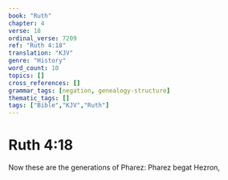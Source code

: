 ```yaml
---
book: "Ruth"
chapter: 4
verse: 18
ordinal_verse: 7209
ref: "Ruth 4:18"
translation: "KJV"
genre: "History"
word_count: 10
topics: []
cross_references: []
grammar_tags: [negation, genealogy-structure]
thematic_tags: []
tags: ["Bible","KJV","Ruth"]
---
```


# Ruth 4:18

Now these are the generations of Pharez: Pharez begat Hezron,
